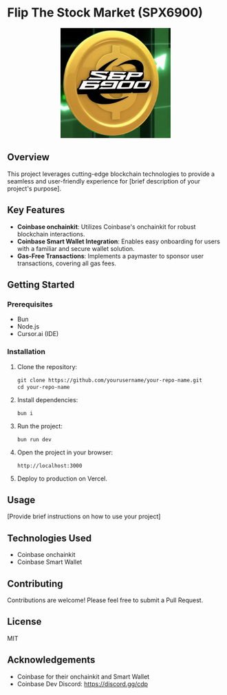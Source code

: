 # Flip The Stock Market (SPX6900)

<p align="center">
  <picture>
    <img src="/public/spinLogo.gif" alt="Spinning Logo" className="rounded-gif" />
  </picture>
</p>

## Overview

This project leverages cutting-edge blockchain technologies to provide a seamless and user-friendly experience for [brief description of your project's purpose].

## Key Features

- **Coinbase onchainkit**: Utilizes Coinbase's onchainkit for robust blockchain interactions.
- **Coinbase Smart Wallet Integration**: Enables easy onboarding for users with a familiar and secure wallet solution.
- **Gas-Free Transactions**: Implements a paymaster to sponsor user transactions, covering all gas fees.

## Getting Started

### Prerequisites

- Bun
- Node.js
- Cursor.ai (IDE)

### Installation

1. Clone the repository:
   ```
   git clone https://github.com/yourusername/your-repo-name.git
   cd your-repo-name
   ```

2. Install dependencies:
   ```
   bun i
   ```

3. Run the project:
   ```
   bun run dev
   ```
4. Open the project in your browser:
   ```
   http://localhost:3000
   ```
5. Deploy to production on Vercel.

## Usage

[Provide brief instructions on how to use your project]

## Technologies Used

- Coinbase onchainkit
- Coinbase Smart Wallet

## Contributing

Contributions are welcome! Please feel free to submit a Pull Request.

## License

MIT

## Acknowledgements

- Coinbase for their onchainkit and Smart Wallet
- Coinbase Dev Discord: https://discord.gg/cdp
